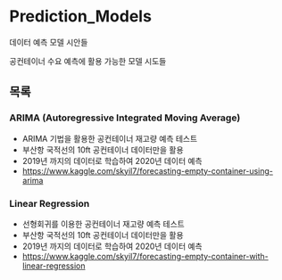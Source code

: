 # Prediction_Models
데이터 예측 모델 시안들

공컨테이너 수요 예측에 활용 가능한 모델 시도들

## 목록
### ARIMA (Autoregressive Integrated Moving Average)
- ARIMA 기법을 활용한 공컨테이너 재고량 예측 테스트
- 부산항 국적선의 10ft 공컨테이너 데이터만을 활용
- 2019년 까지의 데이터로 학습하여 2020년 데이터 예측
- https://www.kaggle.com/skyil7/forecasting-empty-container-using-arima

### Linear Regression
- 선형회귀를 이용한 공컨테이너 재고량 예측 테스트
- 부산항 국적선의 10ft 공컨테이너 데이터만을 활용
- 2019년 까지의 데이터로 학습하여 2020년 데이터 예측
- https://www.kaggle.com/skyil7/forecasting-empty-container-with-linear-regression
